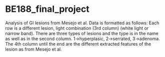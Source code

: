 # BE188_final_project
Analysis of GI lesions from Mesejo et al.
Data is formatted as follows:
  Each row is a different lesion, light combination (3rd column) (white light or narrow band).
  There are three types of lesions and the type is in the name as well as in the second column.
  1->hyperplasic, 2->serrated, 3->adenoma.
  The 4th column until the end are the different extracted features of the lesion as from Mesejo et al.
